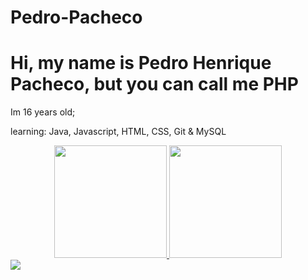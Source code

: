 # Pedro-Pacheco

<h1>Hi, my name is Pedro Henrique Pacheco, but you can call me PHP</h1>

Im 16 years old;<br>

learning: Java, Javascript, HTML, CSS, Git & MySQL<br>

<div align="center">
  <a href="https://github.com/Pedro">
  <img height="180em" src="https://github-readme-stats.vercel.app/api?username=MatheusJesusdev&show_icons=true&theme=dark&include_all_commits=true&count_private=true"/>
  <img height="180em" src="https://github-readme-stats.vercel.app/api/top-langs/?username=MatheusJesusdev&layout=compact&langs_count=7&theme=dark"/>
</div>
  <div> 
  <a href="https://www.linkedin.com/in/MatheusJesusdev" target="_blank"><img src="https://img.shields.io/badge/-LinkedIn-%230077B5?style=for-the-badge&logo=linkedin&logoColor=white" target="_blank"></a> 
</div>
 
